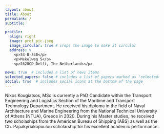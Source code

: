 ```yaml
---
layout: about
title: About
permalink: /
subtitle:

profile:
  align: right
  image: prof_pic.jpeg
  image_circular: true # crops the image to make it circular
  address: >
    <p>34-B-340</p>
    <p>Mekelweg 5</p>
    <p>2628CD Delft, The Netherlands</p>

news: true  # includes a list of news items
selected_papers: false # includes a list of papers marked as "selected={true}"
social: true  # includes social icons at the bottom of the page
---
```


Nikos Kougiatsos, MSc is currently a PhD Candidate within the Transport Engineering and Logistics Section of the Maritime and Transport Technology Department. 
He received his diploma in the field of Naval Architecture and Marine Engineering from the National Technical University of Athens (NTUA), Greece in 2020. During his Master studies, he received two scholaships from the American Bureau of Shipping (ABS) as well as the Ch. Papakyriakopoulou scholarship for his excellent academic performance. 
